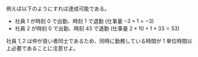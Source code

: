 例えば以下のようにすれば達成可能である。

- 社員 $1$ が時刻 $0$ で出勤、時刻 $1$ で退勤 (仕事量 $-3 \times 1 = -3$)
- 社員 $2$ が時刻 $0$ で出勤、時刻 $43$ で退勤 (仕事量 $2 \times 10 + 1 \times 33 = 53$)

社員 $1, 2$ は仲が良い者同士であるため、同時に勤務している時間が $1$ 単位時間以上必要であることに注意せよ。
